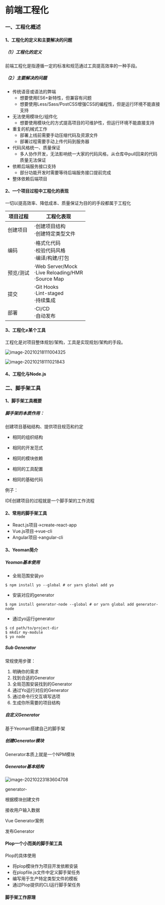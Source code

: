 # 前端工程化

### 一、工程化概述

#### 1、工程化的定义和主要解决的问题

##### （1）工程化的定义

前端工程化是指遵循一定的标准和规范通过工具提高效率的一种手段。

##### （2）主要解决的问题

- 传统语音或语法的弊端
  - 想要使用ES6+新特性，但兼容有问题
  - 想要使用Less/Sass/PostCSS增强CSS的编程性，但是运行环境不能直接支持
- 无法使用模块化/组件化
  - 想要使用模块化的方式提高项目的可维护性，但运行环境不能直接支持
- 重复的机械式工作
  - 部署上线前需要手动压缩代码及资源文件
  - 部署过程需要手动上传代码到服务器
- 代码风格统一、质量保证
  - 多人协作开发，无法影响统一大家的代码风格，从仓库中pull回来的代码质量无法保证
- 依赖后端服务接口支持
  - 部分功能开发时需要等待后端服务接口提前完成
- 整体依赖后端项目

#### 2、一个项目过程中工程化的表现

一切以提高效率、降低成本、质量保证为目的的手段都属于工程化

| 项目过程  | 工程化表现                                                 |
| --------- | ---------------------------------------------------------- |
| 创建项目  | ·创建项目结构<br />·创建特定类型文件                       |
| 编码      | ·格式化代码<br />·校验代码风格<br />·编译/构建/打包        |
| 预览/测试 | ·Web Server/Mock<br />·Live Reloading/HMR<br />·Source Map |
| 提交      | ·Git Hooks<br />·Lint-staged<br />·持续集成                |
| 部署      | ·CI/CD<br />·自动发布                                      |



#### 3、工程化≠某个工具

工程化是对项目整体规划/架构，工具是实现规划/架构的手段。

![image-20210218111004325](C:\Users\hp\AppData\Roaming\Typora\typora-user-images\image-20210218111004325.png)

![image-20210218111021843](C:\Users\hp\AppData\Roaming\Typora\typora-user-images\image-20210218111021843.png)



#### 4、工程化与Node.js



### 二、脚手架工具

#### 1、脚手架工具概要

##### 脚手架的本质作用：

创建项目基础结构、提供项目规范和约定

- 相同的组织结构

- 相同的开发范式

- 相同的模块依赖
- 相同的工具配置
- 相同的基础代码

例子：

IDE创建项目的过程就是一个脚手架的工作流程

#### 2、常用的脚手架工具

- React.js项目→create-react-app
- Vue.js项目→vue-cli
- Angular项目→angular-cli

#### 3、Yeoman简介

#####   Yeoman基本使用

- 全局范围安装yo

```
$ npm install yo --global # or yarn global add yo
```

- 安装对应的generator

```
$ npm install generator-node --global # or yarn global add generator-node
```

- 通过yo运行generator

```
$ cd path/to/project-dir
$ mkdir my-module
$ yo node
```

##### Sub Generator

常规使用步骤：

1. 明确你的需求
2. 找到合适的Generator
3. 全局范围安装找到的Generator
4. 通过Yo运行对应的Generator
5. 通过命令行交互填写选项
6. 生成你所需要的项目结构

##### 自定义Generator

基于Yeoman搭建自己的脚手架

##### 创建Generator模块

Generator本质上就是一个NPM模块

##### Generator基本结构

![image-20210223183604708](C:\Users\hp\AppData\Roaming\Typora\typora-user-images\image-20210223183604708.png)

generator-<name>

根据模块创建文件

接收用户输入数据

Vue Generator案例

发布Generator

#### Plop一个小而美的脚手架工具

Plop的具体使用

- 将plop模块作为项目开发依赖安装
- 在plopfile.js文件中定义脚手架任务
- 编写用于生产特定类型文件的模板
- 通过Plop提供的CLI运行脚手架任务

#### 脚手架工作原理
